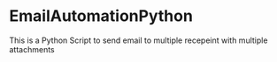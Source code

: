# EmailAutomationPython
This is a Python Script to send email to multiple recepeint with multiple attachments
